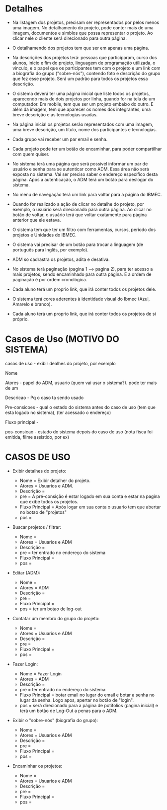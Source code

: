 
# Detalhes   


- Na listagem dos projetos, precisam ser representados por pelos menos uma imagem. No detalhamento do projeto, pode conter mais de uma imagem, documentos e simblos que possa representar o projeto. Ao clicar nele o cliente será direcionado para outra página.  

- O detalhamendo dos projetos tem que ser em apenas uma página.  
  
- Na descrições dos projetos terá: pessoas que participaram, curso dos alunos, inicio e fim do projeto, linguagem de programação utilizada, o vinculo, e o papel que os participantes tem com o projeto e um link com a biografia do grupo ("sobre-nós"), contendo foto e descrição do grupo que fez esse projeto. Será um padrão para todos os projetos essa descrição.   

- O sistema deverá ter uma página inicial que liste todos os projetos, aparecendo mais de dois projetos por linha, quando for na tela de um computador. Em mobile, tem que ser um projeto embaixo do outro. E além da imagem, tem que aparecer os nomes dos integrantes, uma breve descrição e as tecnologias usadas.  

- Na página inicial os projetos serão representados com uma imagem, uma breve descrição, um titulo, nome dos participantes e tecnologias.  

- Cada grupo vai receber um par email e senha.  

- Cada projeto pode ter um botão de encaminhar, para poder compartilhar com quem quiser.  

- No sistema terá uma página que será possivel informar um par de usuário e senha para se autenticar como ADM. Essa área não será exposta no sistema. Vai ser preciso saber o endereço específico desta página. Após a autenticação, o ADM terá um botão para deslogar do sistema.  
  
- No menu de navegação terá um link para voltar para a página do IBMEC.  
  
- Quando for realizado a ação de clicar no detalhe do projeto, por exemplo, o usuário será direcionado para outra página. Ao clicar no botão de voltar, o usuário terá que voltar exatamente para página anterior que ele estava.  

- O sistema tem que ter um filtro com ferramentas, cursos, periodo dos projetos e Unidades do IBMEC.  

- O sistema vai precisar de um botão para trocar a linguagem (de português para Inglês, por exemplo).  

- ADM so cadrastra os projetos, adita e desativa.  
  
- No sistema terá paginação (pagina 1 --> pagina 2), para ter acesso a mais projetos, sendo encaminhado para outra página. E a ordem de paginação é por ordem cronológica.  

- Cada aluno terá um proprio link, que irá conter todos os projetos dele.  

- O sistema terá cores aderentes à identidade visual do Ibmec (Azul, Amarelo e branco).  

- Cada aluno terá um proprio link, que irá conter todos os projetos de si próprio.  
  
  

# Casos de Uso (MOTIVO DO SISTEMA)

casos de uso - exibir dealhes do projeto, por exemplo

Nome

Atores - papel do ADM, usuario (quem vai usar o sistema?). pode ter mais de um

Descricao - Pq o caso ta sendo usado

Pre-consicoes - qual o estado do sistema antes do caso de uso (tem que esta logado no sistema), (ter acessado o endereço)

Fluxo principal - 

pos-consicao - estado do sistema depois do caso de uso (nota fisca foi emitida, filme assistido, por ex)


# CASOS DE USO 

- Exibir detalhes do projeto:
  - Nome = Exibir detalher do projeto.
  - Atores = Usuarios e ADM.
  - Descrição = 
  - pre = A pré-consição é estar logado em sua conta e estar na pagina que exibe todos os projetos. 
  - Fluxo Principal = Após logar em sua conta o usuario tem que abertar no botao de "projetos"
  - pos = 

- Buscar projetos / filtrar:
  - Nome = 
  - Atores = Usuarios e ADM
  - Descrição = 
  - pre = ter entrado no endereço do sistema 
  - Fluxo Principal = 
  - pos =  


- Editar (ADM):
  - Nome = 
  - Atores = ADM
  - Descrição = 
  - pre = 
  - Fluxo Principal = 
  - pos =  ter um botao de log-out


- Contatar um membro do grupo do projeto:
  - Nome = 
  - Atores = Usuarios e ADM
  - Descrição = 
  - pre = 
  - Fluxo Principal = 
  - pos = 


- Fazer Login:
  - Nome = Fazer Login
  - Atores = ADM
  - Descrição = 
  - pre = ter entrado no endereço do sistema 
  - Fluxo Principal = botar email no lugar do email e botar a senha no lugar da senha. Logo apos, apertar no botão de "login".
  - pos = será direcionado para a página de potifolios (pagina inicial) e terá um botão de Log-Out a penas para o ADM.


- Exibir o "sobre-nós" (biografia do grupo):
  - Nome = 
  - Atores = Usuarios e ADM
  - Descrição = 
  - pre =  
  - Fluxo Principal = 
  - pos = 


- Encaminhar os projetos:
  - Nome = 
  - Atores = Usuarios e ADM
  - Descrição = 
  - pre = 
  - Fluxo Principal = 
  - pos = 

